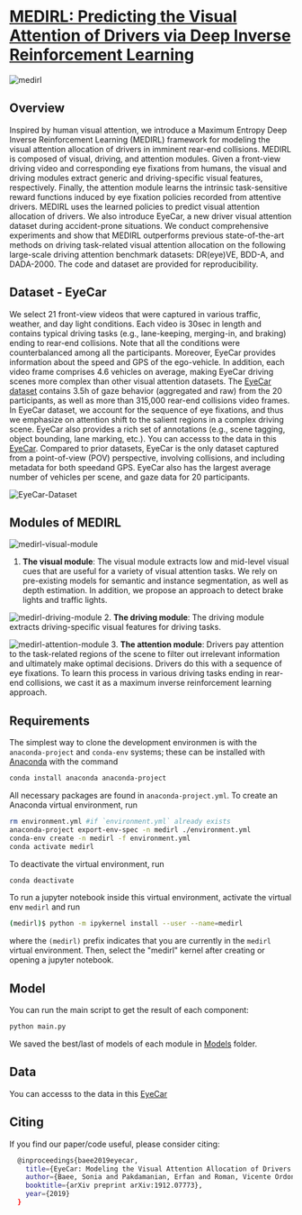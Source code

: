 # [MEDIRL: Predicting the Visual Attention of Drivers via Deep Inverse Reinforcement Learning](https://arxiv.org/pdf/1912.07773.pdf)
![medirl](https://github.com/soniabaee/eyeCar/blob/master/figures/figure1.png)

## Overview
Inspired by human visual attention, we introduce a Maximum Entropy Deep Inverse Reinforcement Learning (MEDIRL) framework for modeling the visual attention allocation of drivers in imminent rear-end collisions. MEDIRL is composed of visual, driving, and attention modules. Given a front-view driving video and corresponding eye fixations from humans, the visual and driving modules extract generic and driving-specific visual features, respectively. Finally, the attention module learns the intrinsic task-sensitive reward functions induced by eye fixation policies recorded from attentive drivers. MEDIRL uses the learned policies to predict visual attention allocation of drivers. We also introduce EyeCar, a new driver visual attention dataset during accident-prone situations. We conduct comprehensive experiments and show that MEDIRL outperforms previous state-of-the-art methods on driving task-related visual attention allocation on the following large-scale driving attention benchmark datasets: DR(eye)VE, BDD-A, and DADA-2000. The code and dataset are provided for reproducibility.

## Dataset - EyeCar 
We select 21 front-view videos that were captured in various traffic, weather, and day light conditions. Each video is 30sec in length and contains typical driving tasks (e.g., lane-keeping, merging-in, and braking) ending to rear-end collisions. Note that all the conditions were counterbalanced among all the participants. Moreover, EyeCar provides information about the speed and GPS of the ego-vehicle. In addition, each video frame comprises 4.6 vehicles on average, making EyeCar driving scenes more complex than other visual attention datasets. The [EyeCar dataset](https://github.com/soniabaee/eyeCar/tree/master/EyeCar) contains 3.5h of gaze behavior (aggregated and raw) from the 20 participants, as well as more than 315,000 rear-end collisions video frames. In EyeCar dataset, we account for the sequence of eye fixations, and thus we emphasize on attention shift to the salient regions in a complex driving scene. EyeCar also provides a rich set of annotations (e.g., scene tagging, object bounding, lane marking, etc.). You can accesss to the data in this [EyeCar](https://github.com/soniabaee/eyeCar/tree/master/EyeCar). Compared  to  prior  datasets,  EyeCar  is  the  only dataset  captured  from  a  point-of-view (POV)  perspective, involving collisions, and including metadata for both speedand  GPS.  EyeCar  also  has  the  largest  average  number  of vehicles per scene, and gaze data for 20 participants. 

![EyeCar-Dataset](https://github.com/soniabaee/eyeCar/blob/master/figures/eyeCar.png)

## Modules of MEDIRL
![medirl-visual-module](https://github.com/soniabaee/eyeCar/blob/master/figures/visual.png)
1. **The visual module**: The visual module extracts low and mid-level visual cues that are useful for a variety of visual attention tasks. We rely on pre-existing models for semantic and instance segmentation, as well as depth estimation. In addition, we propose an approach to detect brake lights and traffic lights. 


![medirl-driving-module](https://github.com/soniabaee/eyeCar/blob/master/figures/driving.png)
2. **The driving module**: The driving module extracts driving-specific visual features for driving tasks. 


![medirl-attention-module](https://github.com/soniabaee/eyeCar/blob/master/figures/attention.png)
3. **The attention module**: Drivers pay attention to the task-related regions of the scene to filter out irrelevant information and ultimately make optimal decisions. Drivers do this with a sequence of eye fixations. To learn this process in various driving tasks ending in rear-end collisions, we cast it as a maximum inverse reinforcement learning approach.



## Requirements

The simplest way to clone the development environmen is with the 
`anaconda-project` and `conda-env` systems; these can be installed with [Anaconda](https://www.anaconda.com/) with the command

```bash
conda install anaconda anaconda-project
```

All necessary packages are found in `anaconda-project.yml`. To create an Anaconda virtual environment, run

```bash
rm environment.yml #if `environment.yml` already exists
anaconda-project export-env-spec -n medirl ./environment.yml
conda-env create -n medirl -f environment.yml
conda activate medirl
```

To deactivate the virtual environment, run

```bash
conda deactivate
```


To run a jupyter notebook inside this virtual environment, activate the
virtual env `medirl` and run

```bash
(medirl)$ python -m ipykernel install --user --name=medirl
```

where the `(medirl)` prefix indicates that you are currently in the 
`medirl` virtual environment. Then, select the "medirl" kernel 
after creating or opening a jupyter notebook.


## Model
You can run the main script to get the result of each component:

```bash
python main.py
```
We saved the best/last of models of each module in [Models](https://github.com/soniabaee/eyeCar/tree/master/Models) folder.

## Data
You can accesss to the data in this [EyeCar](https://github.com/soniabaee/eyeCar/tree/master/EyeCar)

## Citing
If you find our paper/code useful, please consider citing:
```bash
  @inproceedings{baee2019eyecar,
    title={EyeCar: Modeling the Visual Attention Allocation of Drivers in Semi-Autonomous Vehicles},
    author={Baee, Sonia and Pakdamanian, Erfan and Roman, Vicente Ordonez and Kim, Inki and Feng, Lu and Barnes, Laura},
    booktitle={arXiv preprint arXiv:1912.07773},
    year={2019}
  }
```



